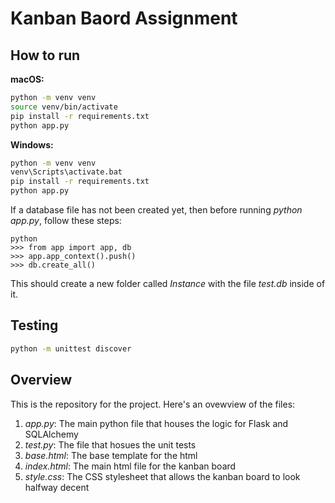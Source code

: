 # Kanban Baord Assignment

## How to run
**macOS:**
```bash
python -m venv venv
source venv/bin/activate
pip install -r requirements.txt
python app.py
```

**Windows:**
```bash
python -m venv venv
venv\Scripts\activate.bat
pip install -r requirements.txt
python app.py
```

If a database file has not been created yet, then before running *python app.py*, follow these steps:
```
python
>>> from app import app, db
>>> app.app_context().push()
>>> db.create_all()
```
This should create a new folder called *Instance* with the file *test.db* inside of it.

## Testing
```bash
python -m unittest discover
```

## Overview
This is the repository for the project. Here's an ovewview of the files:
1. *app.py*: The main python file that houses the logic for Flask and SQLAlchemy
2. *test.py*: The file that hosues the unit tests
3. *base.html*: The base template for the html
4. *index.html*: The main html file for the kanban board
5. *style.css*: The CSS stylesheet that allows the kanban board to look halfway decent
